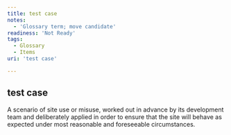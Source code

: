 ```yaml
---
title: test case
notes:
  - 'Glossary term; move candidate'
readiness: 'Not Ready'
tags:
  - Glossary
  - Items
uri: 'test case'

---
```

## <span>test case</span>

A scenario of site use or misuse, worked out in advance by its development team and deliberately applied in order to ensure that the site will behave as expected under most reasonable and foreseeable circumstances.

